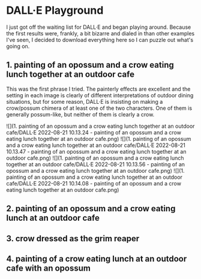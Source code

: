 # DALL·E Playground

I just got off the waiting list for DALL·E and began playing around. Because the first results were, frankly, a bit bizarre and dialed in than other examples I've seen, I decided to download everything here so I can puzzle out what's going on. 

## 1. painting of an opossum and a crow eating lunch together at an outdoor cafe

This was the first phrase I tried. The painterly effects are excellent and the setting in each image is clearly of different interpretations of outdoor dining situations, but for some reason, DALL·E is insisting on making a crow/possum chimera of at least one of the two characters. One of them is generally possum-like, but neither of them is clearly a crow. 

![](1. painting of an opossum and a crow eating lunch together at an outdoor cafe/DALL·E 2022-08-21 10.13.24 - painting of an opossum and a crow eating lunch together at an outdoor cafe.png)
![](1. painting of an opossum and a crow eating lunch together at an outdoor cafe/DALL·E 2022-08-21 10.13.47 - painting of an opossum and a crow eating lunch together at an outdoor cafe.png)
![](1. painting of an opossum and a crow eating lunch together at an outdoor cafe/DALL·E 2022-08-21 10.13.56 - painting of an opossum and a crow eating lunch together at an outdoor cafe.png)
![](1. painting of an opossum and a crow eating lunch together at an outdoor cafe/DALL·E 2022-08-21 10.14.08 - painting of an opossum and a crow eating lunch together at an outdoor cafe.png)

## 2. painting of an opossum and a crow eating lunch at an outdoor cafe

## 3. crow dressed as the grim reaper

## 4. painting of a crow eating lunch at an outdoor cafe with an opossum

